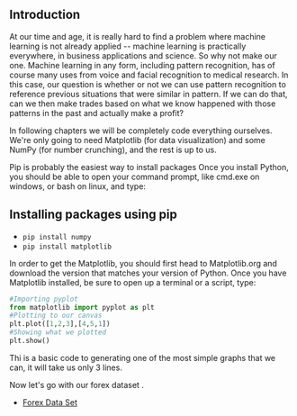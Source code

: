 ## Introduction 
At our time and age, it is really hard to find a problem where machine learning is not already applied -- machine learning is practically everywhere, in business applications and science.
So why not make our one. 
Machine learning in any form, including pattern recognition, has of course many uses from voice and facial recognition to medical research.
In this case, our question is whether or not we can use pattern recognition to reference previous situations that were similar in pattern.
If we can do that, can we then make trades based on what we know happened with those patterns in the past and actually make a profit?


In following chapters we will be completely code everything ourselves. We're only going to need Matplotlib (for data visualization) and some NumPy (for number crunching), and the rest is up to us.

Pip is probably the easiest way to install packages Once you install Python, you should be able to open your command prompt, like cmd.exe on windows, or bash on linux, and type:

## Installing packages using pip
* `pip install numpy`
* `pip install matplotlib`

In order to get the Matplotlib, you should first head to Matplotlib.org and download the version that matches your version of Python.
Once you have Matplotlib installed, be sure to open up a terminal or a script, type:

```python
#Importing pyplot
from matplotlib import pyplot as plt
#Plotting to our canvas
plt.plot([1,2,3],[4,5,1])
#Showing what we plotted
plt.show()
```
Thi is a basic code to generating one of the most simple graphs that we can, it will take us only 3 lines.

Now let's go with our forex dataset .
* [Forex Data Set ](https://pythonprogramming.net/static/downloads/forex-hft-pattern-recognition/GBPUSD.zip)



